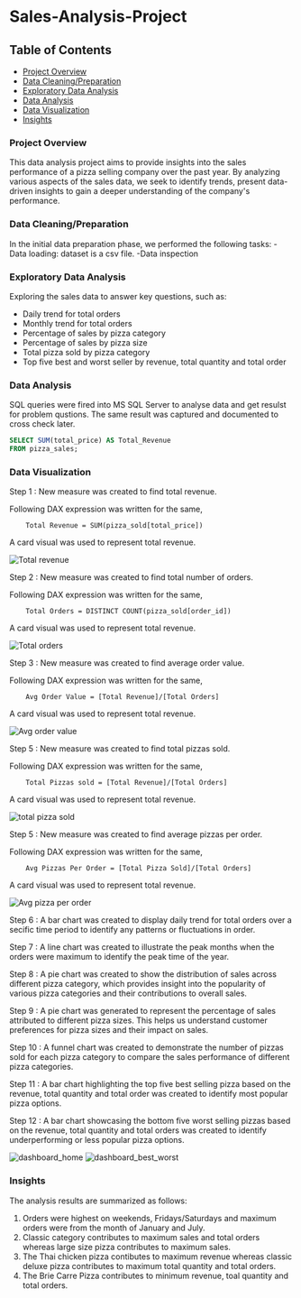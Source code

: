 # Sales-Analysis-Project

## Table of Contents

- [Project Overview](#project-overview)
- [Data Cleaning/Preparation](#data-cleaning/preparation)
- [Exploratory Data Analysis](#exploratory-data-analysis)
- [Data Analysis](#data-analysis)
- [Data Visualization](#data-visualization)
- [Insights](#insigts)
  
### Project Overview

This data analysis project aims to provide insights into the sales performance of a pizza selling company over the past year. By analyzing various aspects of the sales data, we seek to identify trends, present data-driven insights to gain a deeper understanding of the company's performance.

### Data Cleaning/Preparation

In the initial data preparation phase, we performed the following tasks:
-Data loading: dataset is a csv file.
-Data inspection

### Exploratory Data Analysis

Exploring the sales data to answer key questions, such as:

- Daily trend for total orders
- Monthly trend for total orders
- Percentage of sales by pizza category
- Percentage of sales by pizza size
- Total pizza sold by pizza category
- Top five best and worst seller by revenue, total quantity and total order

### Data Analysis

SQL queries were fired into MS SQL Server to analyse data and get resulst for problem qustions. The same result was captured and documented to cross check later.

```sql
SELECT SUM(total_price) AS Total_Revenue
FROM pizza_sales;
```
### Data Visualization

Step 1 : New measure was created to find total revenue.

Following DAX expression was written for the same,
        
        Total Revenue = SUM(pizza_sold[total_price])
        
A card visual was used to represent total revenue.

![Total revenue](https://github.com/renu9621/Sales-Analysis-Project/assets/155563588/764efa3a-da44-4f0a-8da3-fcc0067f3cf6)

Step 2 : New measure was created to find total number of orders.

Following DAX expression was written for the same,
        
        Total Orders = DISTINCT COUNT(pizza_sold[order_id])
        
A card visual was used to represent total revenue.

![Total orders](https://github.com/renu9621/Sales-Analysis-Project/assets/155563588/119f0ace-f42e-4485-bd18-d2cb0673130c)

Step 3 : New measure was created to find average order value.

Following DAX expression was written for the same,
        
        Avg Order Value = [Total Revenue]/[Total Orders]
        
A card visual was used to represent total revenue.

![Avg order value](https://github.com/renu9621/Sales-Analysis-Project/assets/155563588/4affda2b-9d7f-4d8b-b706-1a409b941e15)

Step 5 : New measure was created to find total pizzas sold.

Following DAX expression was written for the same,
        
        Total Pizzas sold = [Total Revenue]/[Total Orders]
        
A card visual was used to represent total revenue.

![total pizza sold](https://github.com/renu9621/Sales-Analysis-Project/assets/155563588/deb515f1-55ac-47ba-bfed-26b263e265c9)

Step 5 : New measure was created to find average pizzas per order.

Following DAX expression was written for the same,
        
        Avg Pizzas Per Order = [Total Pizza Sold]/[Total Orders]
        
A card visual was used to represent total revenue.

![Avg pizza per order](https://github.com/renu9621/Sales-Analysis-Project/assets/155563588/63c4083f-4067-4210-a9cb-789cd89faf7b)

Step 6 : A bar chart was created to display daily trend for total orders over a secific time period to identify any patterns or fluctuations in order.

Step 7 : A line chart was created to illustrate the peak months when the orders were maximum to identify the peak time of the year.

Step 8 : A pie chart was created to show the distribution of sales across different pizza category, which provides insight into the popularity of various pizza categories and their contributions to overall sales.

Step 9 : A pie chart was generated to represent the percentage of sales attributed to different pizza sizes. This helps us understand customer preferences for pizza sizes and their impact on sales.

Step 10 : A funnel chart was created to demonstrate the number of pizzas sold for each pizza category to compare the sales performance of different pizza categories.

Step 11 : A bar chart highlighting the top five best selling pizza based on the revenue, total quantity and total order was created to identify most popular pizza options.

Step 12 : A bar chart showcasing the bottom five worst selling pizzas based on the revenue, total quantity and total orders was created to identify underperforming or less popular pizza options.

![dashboard_home](https://github.com/renu9621/Sales-Analysis-Project/assets/155563588/c103b47b-a6d0-482c-83a5-de82fc4e5ac3)
![dashboard_best_worst](https://github.com/renu9621/Sales-Analysis-Project/assets/155563588/e9b31b4a-6994-4732-ab8c-7ff3f5a1b993)

### Insights

The analysis results are summarized as follows:

1. Orders were highest on weekends, Fridays/Saturdays and maximum orders were from the month of January and July.
2. Classic category contributes to maximum sales and total orders whereas large size pizza contributes to maximum sales.
3. The Thai chicken pizza contibutes to maximum revenue whereas classic deluxe pizza contributes to maximum total quantity and total orders.
4. The Brie Carre Pizza contributes to minimum revenue, toal quantity and total orders.



